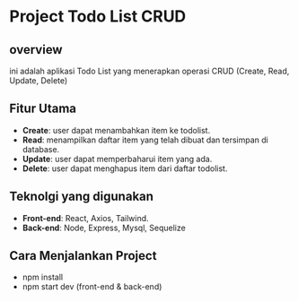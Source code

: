 # Project Todo List CRUD

## overview

ini adalah aplikasi Todo List yang menerapkan operasi CRUD (Create, Read, Update, Delete)

## Fitur Utama

- **Create**: user dapat menambahkan item ke todolist.
- **Read**: menampilkan daftar item yang telah dibuat dan tersimpan di database.
- **Update**: user dapat memperbaharui item yang ada.
- **Delete**: user dapat menghapus item dari daftar todolist.

## Teknolgi yang digunakan

- **Front-end**: React, Axios, Tailwind.
- **Back-end**: Node, Express, Mysql, Sequelize

## Cara Menjalankan Project

- npm install
- npm start dev (front-end & back-end)
